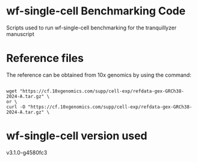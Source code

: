 # wf-single-cell Benchmarking Code

Scripts used to run wf-single-cell benchmarking for the tranquillyzer manuscript

# Reference files

The reference can be obtained from 10x genomics by using the command: 
```

wget "https://cf.10xgenomics.com/supp/cell-exp/refdata-gex-GRCh38-2024-A.tar.gz" \
or \
curl -O "https://cf.10xgenomics.com/supp/cell-exp/refdata-gex-GRCh38-2024-A.tar.gz" \

```

# wf-single-cell version used

v3.1.0-g4580fc3  

